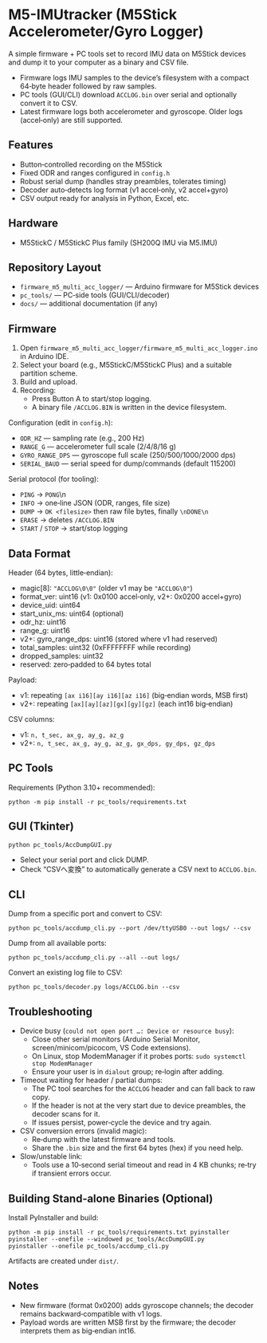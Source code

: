 M5-IMUtracker (M5Stick Accelerometer/Gyro Logger)
=================================================

A simple firmware + PC tools set to record IMU data on M5Stick devices and dump it to your computer as a binary and CSV file.

- Firmware logs IMU samples to the device’s filesystem with a compact 64‑byte header followed by raw samples.
- PC tools (GUI/CLI) download `ACCLOG.bin` over serial and optionally convert it to CSV.
- Latest firmware logs both accelerometer and gyroscope. Older logs (accel‑only) are still supported.

Features
--------

- Button‑controlled recording on the M5Stick
- Fixed ODR and ranges configured in `config.h`
- Robust serial dump (handles stray preambles, tolerates timing)
- Decoder auto‑detects log format (v1 accel‑only, v2 accel+gyro)
- CSV output ready for analysis in Python, Excel, etc.

Hardware
--------

- M5StickC / M5StickC Plus family (SH200Q IMU via M5.IMU)

Repository Layout
-----------------

- `firmware_m5_multi_acc_logger/` — Arduino firmware for M5Stick devices
- `pc_tools/` — PC‑side tools (GUI/CLI/decoder)
- `docs/` — additional documentation (if any)

Firmware
--------

1. Open `firmware_m5_multi_acc_logger/firmware_m5_multi_acc_logger.ino` in Arduino IDE.
2. Select your board (e.g., M5StickC/M5StickC Plus) and a suitable partition scheme.
3. Build and upload.
4. Recording:
   - Press Button A to start/stop logging.
   - A binary file `/ACCLOG.BIN` is written in the device filesystem.

Configuration (edit in `config.h`):
- `ODR_HZ` — sampling rate (e.g., 200 Hz)
- `RANGE_G` — accelerometer full scale (2/4/8/16 g)
- `GYRO_RANGE_DPS` — gyroscope full scale (250/500/1000/2000 dps)
- `SERIAL_BAUD` — serial speed for dump/commands (default 115200)

Serial protocol (for tooling):
- `PING` → `PONG`\n
- `INFO` → one‑line JSON (ODR, ranges, file size)
- `DUMP` → `OK <filesize>` then raw file bytes, finally `\nDONE\n`
- `ERASE` → deletes `/ACCLOG.BIN`
- `START` / `STOP` → start/stop logging

Data Format
-----------

Header (64 bytes, little‑endian):
- magic[8]: `"ACCLOG\0\0"` (older v1 may be `"ACCLOG\0"`)
- format_ver: uint16 (v1: 0x0100 accel‑only, v2+: 0x0200 accel+gyro)
- device_uid: uint64
- start_unix_ms: uint64 (optional)
- odr_hz: uint16
- range_g: uint16
- v2+: gyro_range_dps: uint16 (stored where v1 had reserved)
- total_samples: uint32 (0xFFFFFFFF while recording)
- dropped_samples: uint32
- reserved: zero‑padded to 64 bytes total

Payload:
- v1: repeating `[ax i16][ay i16][az i16]` (big‑endian words, MSB first)
- v2+: repeating `[ax][ay][az][gx][gy][gz]` (each int16 big‑endian)

CSV columns:
- v1: `n, t_sec, ax_g, ay_g, az_g`
- v2+: `n, t_sec, ax_g, ay_g, az_g, gx_dps, gy_dps, gz_dps`

PC Tools
--------

Requirements (Python 3.10+ recommended):

```
python -m pip install -r pc_tools/requirements.txt
```

GUI (Tkinter)
-------------

```
python pc_tools/AccDumpGUI.py
```

- Select your serial port and click DUMP.
- Check “CSVへ変換” to automatically generate a CSV next to `ACCLOG.bin`.

CLI
---

Dump from a specific port and convert to CSV:

```
python pc_tools/accdump_cli.py --port /dev/ttyUSB0 --out logs/ --csv
```

Dump from all available ports:

```
python pc_tools/accdump_cli.py --all --out logs/
```

Convert an existing log file to CSV:

```
python pc_tools/decoder.py logs/ACCLOG.bin --csv
```

Troubleshooting
---------------

- Device busy (`could not open port …: Device or resource busy`):
  - Close other serial monitors (Arduino Serial Monitor, screen/minicom/picocom, VS Code extensions).
  - On Linux, stop ModemManager if it probes ports: `sudo systemctl stop ModemManager`
  - Ensure your user is in `dialout` group; re‑login after adding.
- Timeout waiting for header / partial dumps:
  - The PC tool searches for the `ACCLOG` header and can fall back to raw copy.
  - If the header is not at the very start due to device preambles, the decoder scans for it.
  - If issues persist, power‑cycle the device and try again.
- CSV conversion errors (invalid magic):
  - Re‑dump with the latest firmware and tools.
  - Share the `.bin` size and the first 64 bytes (hex) if you need help.
- Slow/unstable link:
  - Tools use a 10‑second serial timeout and read in 4 KB chunks; re‑try if transient errors occur.

Building Stand‑alone Binaries (Optional)
---------------------------------------

Install PyInstaller and build:

```
python -m pip install -r pc_tools/requirements.txt pyinstaller
pyinstaller --onefile --windowed pc_tools/AccDumpGUI.py
pyinstaller --onefile pc_tools/accdump_cli.py
```

Artifacts are created under `dist/`.

Notes
-----

- New firmware (format 0x0200) adds gyroscope channels; the decoder remains backward‑compatible with v1 logs.
- Payload words are written MSB first by the firmware; the decoder interprets them as big‑endian int16.

